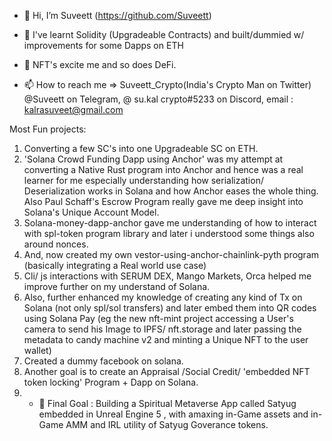- 👋 Hi, I’m Suveett (https://github.com/Suveett)
  
- 🌱 I've learnt Solidity (Upgradeable Contracts) and built/dummied w/ improvements for some Dapps on ETH  
- 💞️ NFT's excite me and so does DeFi. 
- 📫 How to reach me => 
Suveett_Crypto(India's Crypto Man on Twitter)
@Suveett on Telegram, 
@ su.kal crypto#5233 on Discord,
email : kalrasuveet@gmail.com

Most Fun projects: 
1. Converting a few SC's into one Upgradeable SC on ETH. 
2. 'Solana Crowd Funding Dapp using Anchor' was my attempt at converting a Native Rust program into Anchor and hence was a real learner for me especially understanding how serialization/ Deserialization works in Solana and how Anchor eases the whole thing. Also Paul Schaff's Escrow Program really gave me deep insight into Solana's Unique Account Model. 
3. Solana-money-dapp-anchor gave me understanding of how to interact with spl-token program library and later i understood some things also around nonces.
4. And, now created my own vestor-using-anchor-chainlink-pyth program (basically integrating a Real world use case) 
6. Cli/ js interactions with SERUM DEX, Mango Markets, Orca helped me improve further on my understand of Solana. 
7. Also, further enhanced my knowledge of creating any kind of Tx on Solana (not only spl/sol transfers) and later embed them into QR codes using Solana Pay (eg the new nft-mint project accessing a User's camera to send his Image to IPFS/ nft.storage and later passing the metadata to candy machine v2 and minting a Unique NFT to the user wallet)
7. Created a dummy facebook on solana. 
8. Another goal is to create an Appraisal /Social Credit/ 'embedded NFT token locking' Program + Dapp on Solana.   
9. - 👀 Final Goal : Building a Spiritual Metaverse App called Satyug embedded in Unreal Engine 5 , with amaxing in-Game assets and in-Game AMM and IRL utility of Satyug Goverance tokens. 

